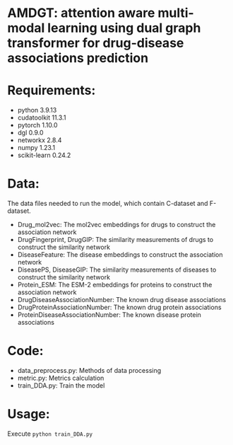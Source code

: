 # AMDGT: attention aware multi-modal learning using dual graph transformer for drug-disease associations prediction 

# Requirements:
- python 3.9.13
- cudatoolkit 11.3.1
- pytorch 1.10.0
- dgl 0.9.0
- networkx 2.8.4
- numpy 1.23.1
- scikit-learn 0.24.2

# Data:
The data files needed to run the model, which contain C-dataset and F-dataset.
- Drug_mol2vec: The mol2vec embeddings for drugs to construct the association network
- DrugFingerprint, DrugGIP: The similarity measurements of drugs to construct the similarity network
- DiseaseFeature: The disease embeddings to construct the association network
- DiseasePS, DiseaseGIP: The similarity measurements of diseases to construct the similarity network
- Protein_ESM: The ESM-2 embeddings for proteins to construct the association network
- DrugDiseaseAssociationNumber: The known drug disease associations
- DrugProteinAssociationNumber: The known drug protein associations
- ProteinDiseaseAssociationNumber: The known disease protein associations

# Code:
- data_preprocess.py: Methods of data processing
- metric.py: Metrics calculation
- train_DDA.py: Train the model

# Usage:
Execute ```python train_DDA.py``` 
